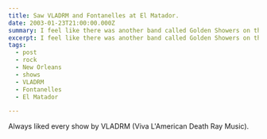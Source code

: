```yaml
---
title: Saw VLADRM and Fontanelles at El Matador.
date: 2003-01-23T21:00:00.000Z
summary: I feel like there was another band called Golden Showers on the bill but I dunno.
excerpt: I feel like there was another band called Golden Showers on the bill but I dunno.
tags:
  - post
  - rock
  - New Orleans
  - shows
  - VLADRM
  - Fontanelles
  - El Matador

---
```


Always liked every show by VLADRM (Viva L'American Death Ray Music).